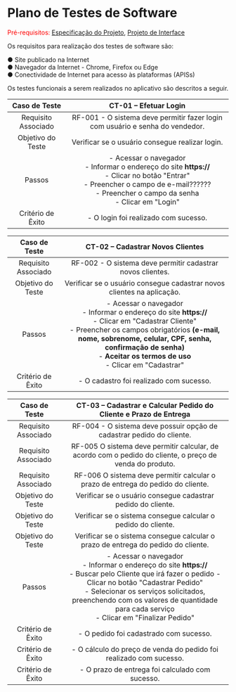 # Plano de Testes de Software

<span style="color:red">Pré-requisitos: <a href="2-Especificação do Projeto.md"> Especificação do Projeto</a></span>, <a href="3-Projeto de Interface.md"> Projeto de Interface</a>

Os requisitos para realização dos testes de software são:     

●	Site publicado na Internet   
●	Navegador da Internet - Chrome, Firefox ou Edge   
●	Conectividade de Internet para acesso às plataformas (APISs)  

Os testes funcionais a serem realizados no aplicativo são descritos a seguir.



| **Caso de Teste** 	| **CT-01 – Efetuar Login**	|
|:---:	|:---:	|
|Requisito Associado | RF-001	- O sistema deve permitir fazer login com usuário e senha do vendedor. |
| Objetivo do Teste 	| Verificar se o usuário consegue realizar login. |
| Passos 	| - Acessar o navegador <br> - Informar o endereço do site **https://**<br> - Clicar no botão "Entrar" <br> - Preencher o campo de e-mail?????? <br> - Preencher o campo da senha <br> - Clicar em "Login" |
|Critério de Êxito | - O login foi realizado com sucesso. |    


 
| **Caso de Teste** 	| **CT-02 – Cadastrar Novos Clientes** 	|
|:---:	|:---:	|
|	Requisito Associado 	| RF-002 - O sistema deve permitir cadastrar novos clientes. |
| Objetivo do Teste 	| Verificar se o usuário consegue cadastrar novos clientes na aplicação. |
| Passos 	| - Acessar o navegador <br> - Informar o endereço do site **https://**<br> - Clicar em "Cadastrar Cliente" <br> - Preencher os campos obrigatórios **(e-mail, nome, sobrenome, celular, CPF, senha, confirmação de senha)** <br> - **Aceitar os termos de uso** <br> - Clicar em "Cadastrar" |
|Critério de Êxito | - O cadastro foi realizado com sucesso. |     



| **Caso de Teste** 	| **CT-03 – Cadastrar e Calcular Pedido do Cliente e Prazo de Entrega**	|
|:---:	|:---:	|
|Requisito Associado | RF-004	- O sistema deve possuir opção de cadastrar pedido do cliente.|  
|Requisito Associado | RF-005 O sistema deve permitir calcular, de acordo com o pedido do cliente, o preço de venda do produto.|   
|Requisito Associado | RF-006 O sistema deve permitir calcular o prazo de entrega do pedido do cliente.|
| Objetivo do Teste 	| Verificar se o usuário consegue cadastrar pedido do cliente. |
| Objetivo do Teste 	| Verificar se o sistema consegue calcular o pedido do cliente. |
| Objetivo do Teste 	| Verificar se o sistema consegue calcular o prazo de entrega do pedido do cliente. |
| Passos 	| - Acessar o navegador <br> - Informar o endereço do site **https://**<br> - Buscar pelo Cliente que irá fazer o pedido - Clicar no botão "Cadastrar Pedido" <br> - Selecionar os serviços solicitados, preenchendo com os valores de quantidade para cada serviço <br> - Clicar em "Finalizar Pedido" |
|Critério de Êxito | - O pedido foi cadastrado com sucesso. |   
|Critério de Êxito | - O cálculo do preço de venda do pedido foi realizado com sucesso. |
|Critério de Êxito | - O prazo de entrega foi calculado com sucesso. |
 

 
